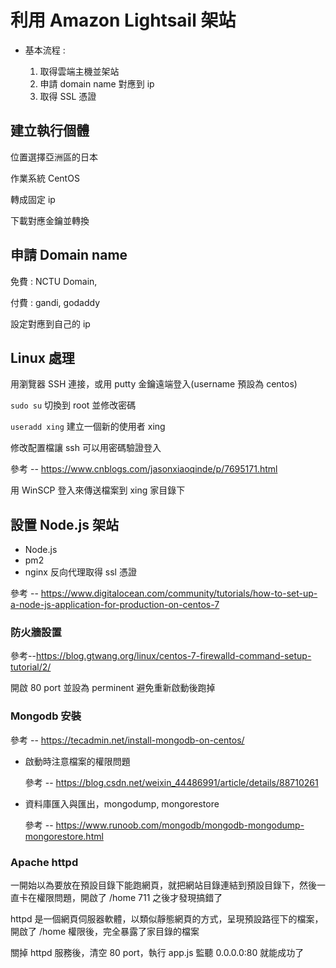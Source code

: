 # 利用 Amazon Lightsail 架站

* 基本流程 : 

  1. 取得雲端主機並架站
  2. 申請 domain name 對應到 ip  
  3. 取得 SSL 憑證
            

## 建立執行個體

位置選擇亞洲區的日本

作業系統 CentOS

轉成固定 ip

下載對應金鑰並轉換

## 申請 Domain name

免費 : NCTU Domain, 

付費 : gandi, godaddy

設定對應到自己的 ip 

## Linux 處理

用瀏覽器 SSH 連接，或用 putty 金鑰遠端登入(username 預設為 centos)

`sudo su` 切換到 root 並修改密碼

`useradd xing` 建立一個新的使用者 xing 

修改配置檔讓 ssh 可以用密碼驗證登入

參考 -- https://www.cnblogs.com/jasonxiaoqinde/p/7695171.html

用 WinSCP 登入來傳送檔案到 xing 家目錄下

## 設置 Node.js 架站

* Node.js 
* pm2 
* nginx 反向代理取得 ssl 憑證

參考 -- https://www.digitalocean.com/community/tutorials/how-to-set-up-a-node-js-application-for-production-on-centos-7

### 防火牆設置

參考--https://blog.gtwang.org/linux/centos-7-firewalld-command-setup-tutorial/2/

開啟 80 port 並設為 perminent 避免重新啟動後跑掉

### Mongodb 安裝

參考 -- https://tecadmin.net/install-mongodb-on-centos/

* 啟動時注意檔案的權限問題

  參考 --  https://blog.csdn.net/weixin_44486991/article/details/88710261

* 資料庫匯入與匯出，mongodump, mongorestore

  參考 -- https://www.runoob.com/mongodb/mongodb-mongodump-mongorestore.html

### Apache httpd

一開始以為要放在預設目錄下能跑網頁，就把網站目錄連結到預設目錄下，然後一直卡在權限問題，開啟了 /home 711 之後才發現搞錯了

httpd 是一個網頁伺服器軟體，以類似靜態網頁的方式，呈現預設路徑下的檔案，開啟了 /home 權限後，完全暴露了家目錄的檔案

關掉 httpd 服務後，清空 80 port，執行 app.js 監聽 0.0.0.0:80 就能成功了

